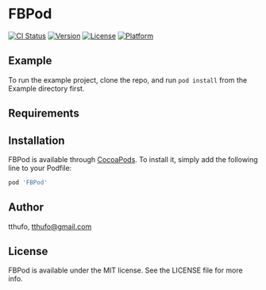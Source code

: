 # FBPod

[![CI Status](https://img.shields.io/travis/tthufo/FBPod.svg?style=flat)](https://travis-ci.org/tthufo/FBPod)
[![Version](https://img.shields.io/cocoapods/v/FBPod.svg?style=flat)](https://cocoapods.org/pods/FBPod)
[![License](https://img.shields.io/cocoapods/l/FBPod.svg?style=flat)](https://cocoapods.org/pods/FBPod)
[![Platform](https://img.shields.io/cocoapods/p/FBPod.svg?style=flat)](https://cocoapods.org/pods/FBPod)

## Example

To run the example project, clone the repo, and run `pod install` from the Example directory first.

## Requirements

## Installation

FBPod is available through [CocoaPods](https://cocoapods.org). To install
it, simply add the following line to your Podfile:

```ruby
pod 'FBPod'
```

## Author

tthufo, tthufo@gmail.com

## License

FBPod is available under the MIT license. See the LICENSE file for more info.
